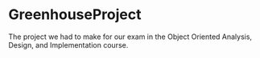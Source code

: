 # GreenhouseProject
The project we had to make for our exam in the Object Oriented Analysis, Design, and Implementation course.
